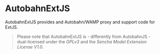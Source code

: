 # AutobahnExtJS

AutobahnExtJS provides and Autobahn/WAMP proxy and support code for ExtJS.

> Please note that AutobahnExtJS is - differently from AutobahnJS - dual-licensed
> under the *GPLv3* and the *Sencha Model Extension License V1.0*.